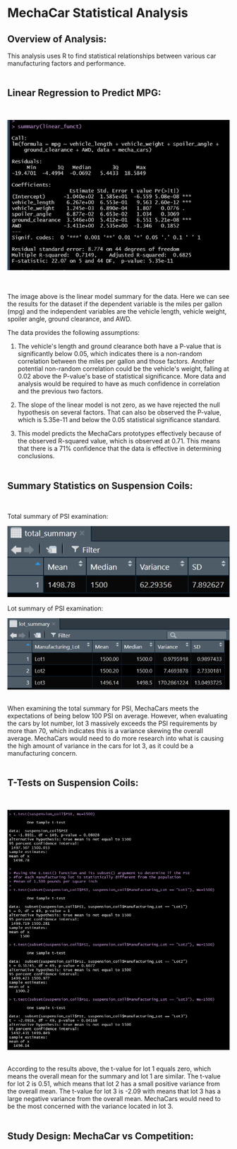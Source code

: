 # MechaCar Statistical Analysis

## **Overview of Analysis:**
This analysis uses R to find statistical relationships between various car manufacturing factors and performance. 
<br></br>

## **Linear Regression to Predict MPG:**
<br>

![Resources/LM_summary.png](Resources/LM_summary.png)

<br></br>
The image above is the linear model summary for the data. Here we can see the results for the dataset if the dependent variable is the miles per gallon (mpg) and the independent variables are the vehicle length, vehicle weight, spoiler angle, ground clearance, and AWD. 

The data provides the following assumptions: 

1. The vehicle's length and ground clearance both have a P-value that is significantly below 0.05, which indicates there is a non-random correlation between the miles per gallon and those factors. Another potential non-random correlation could be the vehicle's weight, falling at 0.02 above the P-value's base of statistical significance. More data and analysis would be required to have as much confidence in correlation and the previous two factors. 
    
2. The slope of the linear model is not zero, as we have rejected the null hypothesis on several factors. That can also be observed the P-value, which is 5.35e-11 and below the 0.05 statistical significance standard. 
    
3. This model predicts the MechaCars prototypes effectively because of the observed R-squared value, which is observed at 0.71. This means that there is a 71% confidence that the data is effective in determining conclusions. 
<br></br>

## **Summary Statistics on Suspension Coils:**
<br>

Total summary of PSI examination: 
<br>

![Resources/total_summary.png](Resources/total_summary.png)
<br>

Lot summary of PSI examination: 
<br>

![Resources/lot_summary.png](Resources/lot_summary.png)
<br></br>

When examining the total summary for PSI, MechaCars meets the expectations of being below 100 PSI on average. However, when evaluating the cars by lot number, lot 3 massively exceeds the PSI requirements by more than 70, which indicates this is a variance skewing the overall average. 
MechaCars would need to do more research into what is causing the high amount of variance in the cars for lot 3, as it could be a manufacturing concern. 
<br></br>

## **T-Tests on Suspension Coils:**
<br>

![Resources/t_test.png](Resources/t_test.png)

<br>
According to the results above, the t-value for lot 1 equals zero, which means the overall mean for the summary and lot 1 are similar. The t-value for lot 2 is 0.51, which means that lot 2 has a small positive variance from the overall mean. The t-value for lot 3 is -2.09 with means that lot 3 has a large negative variance from the overall mean. 
MechaCars would need to be the most concerned with the variance located in lot 3. 
<br></br>

## **Study Design: MechaCar vs Competition:**